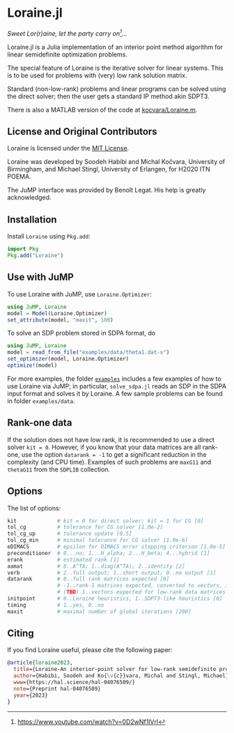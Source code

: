 # Loraine.jl

*Sweet Lor(r)aine, let the party carry on[^1]...*

[^1]: https://www.youtube.com/watch?v=0D2wNf1lVrI

Loraine.jl is a Julia implementation of an interior point method algorithm for
linear semidefinite optimization problems. 

The special feature of Loraine is the iterative solver for linear systems. This
is to be used for problems with (very) low rank solution matrix.

Standard (non-low-rank) problems and linear programs can be solved using the
direct solver; then the user gets a standard IP method akin SDPT3.

There is also a MATLAB version of the code at [kocvara/Loraine.m](https://github.com/kocvara/Loraine.m).

## License and Original Contributors

Loraine is licensed under the [MIT License](https://github.com/kocvara/Loraine.jl/blob/main/LICENSE.md).

Loraine was developed by Soodeh Habibi and Michal Kočvara, University of
Birmingham, and Michael Stingl, University of Erlangen, for H2020 ITN POEMA. 

The JuMP interface was provided by Benoît Legat. His help is greatly
acknowledged.

## Installation 

Install `Loraine` using `Pkg.add`:
```julia
import Pkg
Pkg.add("Loraine")
```

## Use with JuMP

To use Loraine with JuMP, use `Loraine.Optimizer`:
```julia
using JuMP, Loraine
model = Model(Loraine.Optimizer)
set_attribute(model, "maxit", 100)
```

To solve an SDP problem stored in SDPA format, do
```julia
using JuMP, Loraine
model = read_from_file("examples/data/theta1.dat-s")
set_optimizer(model, Loraine.Optimizer)
optimize!(model)
```

For more examples, the folder [`examples`](https://github.com/kocvara/Loraine.jl/tree/main/examples)
includes a few examples of how to use Loraine via JuMP; in particular,
`solve_sdpa.jl` reads an SDP in the SDPA input format and solves it by Loraine.
A few sample problems can be found in folder `examples/data`.

## Rank-one data
If the solution does not have low rank, it is recommended to use a direct solver `kit = 0`. However, if you know that your data matrices are all rank-one, use the option `datarank = -1` to get a significant reduction in the complexity (and CPU time). Examples of such problems are `maxG11` and `thetaG11` from the `SDPLIB` collection.

## Options

The list of options:
```julia
kit             # kit = 0 for direct solver; kit = 1 for CG [0]
tol_cg          # tolerance for CG solver [1.0e-2]
tol_cg_up       # tolerance update [0.5]
tol_cg_min      # minimal tolerance for CG solver [1.0e-6]
eDIMACS         # epsilon for DIMACS error stopping criterion [1.0e-5]
preconditioner  # 0...no; 1...H_alpha; 2...H_beta; 4...hybrid [1]
erank           # estimated rank [1]
aamat           # 0..A^TA; 1..diag(A^TA); 2..identity [2]
verb            # 2..full output; 1..short output; 0..no output [1]
datarank        # 0..full rank matrices expected [0]
                # -1..rank-1 matrices expected, converted to vectors, if possible
                # (TBD) 1..vectors expected for low-rank data matrices
initpoint       # 0..Loraine heuristics, 1..SDPT3-like heuristics [0]
timing          # 1..yes, 0..no
maxit           # maximal number of global iterations [200]
```

## Citing

If you find Loraine useful, please cite the following paper:
```bibtex
@article{loraine2023,
  title={Loraine-An interior-point solver for low-rank semidefinite programming},
  author={Habibi, Soodeh and Ko{\v{c}}vara, Michal and Stingl, Michael},
  www={https://hal.science/hal-04076509/}
  note={Preprint hal-04076509}
  year={2023}
}
```
